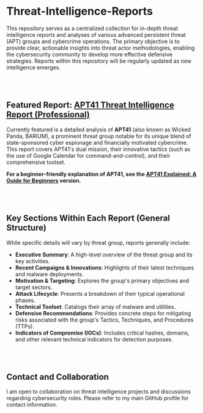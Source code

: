 # Threat-Intelligence-Reports

This repository serves as a centralized collection for in-depth threat intelligence reports and analyses of various advanced persistent threat (APT) groups and cybercrime operations. The primary objective is to provide clear, actionable insights into threat actor methodologies, enabling the cybersecurity community to develop more effective defensive strategies. Reports within this repository will be regularly updated as new intelligence emerges.

<br /><br />

## Featured Report: [APT41 Threat Intelligence Report (Professional)](APT41.md)
Currently featured is a detailed analysis of **APT41** (also known as Wicked Panda, BARIUM), a prominent threat group notable for its unique blend of state-sponsored cyber espionage and financially motivated cybercrime. This report covers APT41's dual mission, their innovative tactics (such as the use of Google Calendar for command-and-control), and their comprehensive toolset.

**For a beginner-friendly explanation of APT41, see the [APT41 Explained: A Guide for Beginners](APT41_Beginner.md) version.**

<br /><br />

## Key Sections Within Each Report (General Structure)
While specific details will vary by threat group, reports generally include:
- **Executive Summary**: A high-level overview of the threat group and its key activities.
- **Recent Campaigns & Innovations**: Highlights of their latest techniques and malware deployments.
- **Motivation & Targeting**: Explores the group's primary objectives and target sectors.
- **Attack Lifecycle**: Presents a breakdown of their typical operational phases.
- **Technical Toolset**: Catalogs their array of malware and utilities.
- **Defensive Recommendations**: Provides concrete steps for mitigating risks associated with the group's Tactics, Techniques, and Procedures (TTPs).
- **Indicators of Compromise (IOCs)**: Includes critical hashes, domains, and other relevant technical indicators for detection purposes.

<br /><br />

## Contact and Collaboration
I am open to collaboration on threat intelligence projects and discussions regarding cybersecurity roles. Please refer to my main GitHub profile for contact information.
